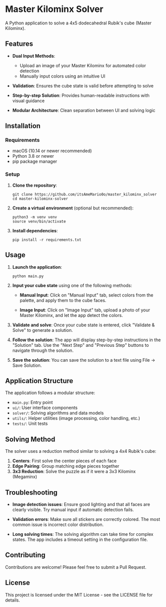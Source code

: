 # Master Kilominx Solver

A Python application to solve a 4x5 dodecahedral Rubik's cube (Master Kilominx).

## Features

- **Dual Input Methods**:
  - Upload an image of your Master Kilominx for automated color detection
  - Manually input colors using an intuitive UI
  
- **Validation**: Ensures the cube state is valid before attempting to solve
  
- **Step-by-step Solution**: Provides human-readable instructions with visual guidance
  
- **Modular Architecture**: Clean separation between UI and solving logic

## Installation

### Requirements

- macOS (10.14 or newer recommended)
- Python 3.8 or newer
- pip package manager

### Setup

1. **Clone the repository**:
   ```
   git clone https://github.com/itsAmeMario0o/master_kilominx_solver
   cd master-kilominx-solver
   ```

2. **Create a virtual environment** (optional but recommended):
   ```
   python3 -m venv venv
   source venv/bin/activate
   ```

3. **Install dependencies**:
   ```
   pip install -r requirements.txt
   ```

## Usage

1. **Launch the application**:
   ```
   python main.py
   ```

2. **Input your cube state** using one of the following methods:
   
   - **Manual Input**: Click on "Manual Input" tab, select colors from the palette, and apply them to the cube faces.
   
   - **Image Input**: Click on "Image Input" tab, upload a photo of your Master Kilominx, and let the app detect the colors.

3. **Validate and solve**: Once your cube state is entered, click "Validate & Solve" to generate a solution.

4. **Follow the solution**: The app will display step-by-step instructions in the "Solution" tab. Use the "Next Step" and "Previous Step" buttons to navigate through the solution.

5. **Save the solution**: You can save the solution to a text file using File → Save Solution.

## Application Structure

The application follows a modular structure:

- `main.py`: Entry point
- `ui/`: User interface components
- `solver/`: Solving algorithms and data models
- `utils/`: Helper utilities (image processing, color handling, etc.)
- `tests/`: Unit tests

## Solving Method

The solver uses a reduction method similar to solving a 4x4 Rubik's cube:

1. **Centers**: First solve the center pieces of each face
2. **Edge Pairing**: Group matching edge pieces together
3. **3x3 Reduction**: Solve the puzzle as if it were a 3x3 Kilominx (Megaminx)

## Troubleshooting

- **Image detection issues**: Ensure good lighting and that all faces are clearly visible. Try manual input if automatic detection fails.
  
- **Validation errors**: Make sure all stickers are correctly colored. The most common issue is incorrect color distribution.
  
- **Long solving times**: The solving algorithm can take time for complex states. The app includes a timeout setting in the configuration file.

## Contributing

Contributions are welcome! Please feel free to submit a Pull Request.

## License

This project is licensed under the MIT License - see the LICENSE file for details.